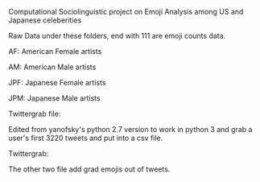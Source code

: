 Computational Sociolinguistic project on Emoji Analysis among US and Japanese celeberities

Raw Data under these folders, end with 111 are emoji counts data.

AF: American Female artists

AM: American Male artists

JPF: Japanese Female artists

JPM: Japanese Male artists

Twittergrab file: 

Edited from yanofsky's python 2.7 version to work in python 3 and grab a user's first 3220 tweets and put into a csv file.

Twittergrab:

The other two file add grad emojis out of tweets.
